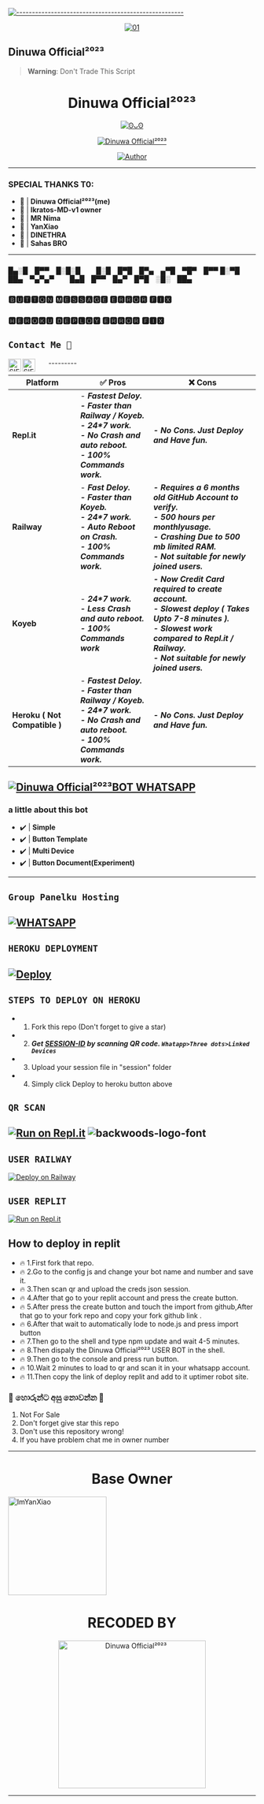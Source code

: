 [![-----------------------------------------------------](https://raw.githubusercontent.com/andreasbm/readme/master/assets/lines/colored.png)](#table-of-contents)
<p align="center">
    <a href="https://ibb.co/N6NMDtn"><img src="https://i.ibb.co/T1DqdYz/thumbnail.jpg" alt="01" border="0" /></a>
</p>

## Dinuwa Official²⁰²³

> **Warning**: Don't Trade This Script

<h1 align="center">Dinuwa Official²⁰²³</h1>
<p align="center">
  <a href="[https://github.com/dinuwah]"><img src="http://readme-typing-svg.herokuapp.com?color=FFFFFF&center=true&vCenter=true&multiline=false&lines=Dinuwa Official²⁰²³+BOT+Multi+Device;Base+ori+by+ImYanXiao;Recode+By+Dinuwa Official²⁰²³;Give+star+and+forks+this+Repo+:D;Follow+My+Github" alt="ʘᴗʘ">
</p>

<p align="center">
 <a href="#"><img title="Dinuwa Official²⁰²³" src="https://img.shields.io/badge/Whatshapp BOT-green?colorA=%23ff0000&colorB=%23017e40&style=for-the-badge"></a>
</p>
<p align="center">
<a href="https://github.com/dinuwah"><img title="Author" src="https://img.shields.io/badge/CREATOR-Dinuwa Official²⁰²³-green.svg?style=for-the-badge&logo=github"></a>

---------

### SPECIAL THANKS T0:
- 💖 | **Dinuwa Official²⁰²³(me)** 
- 💖 | **Ikratos-MD-v1 owner** 
- 💖 | **MR Nima** 
- 💖 | **YanXiao** 
- 💖 | **DINETHRA**
- 💖 | **Sahas BRO**     
---------

### 
█▄░█ █▀▀ █░█░█   █░█ █▀█ █▀▄ ▄▀█ ▀█▀ █▀▀
█░▀█ ██▄ ▀▄▀▄▀   █▄█ █▀▀ █▄▀ █▀█ ░█░ ██▄

### 🅱🆄🆃🆃🅾🅽 🅼🅴🆂🆂🅰🅶🅴 🅴🆁🆁🅾🆁 🅵🅸🆇
### 🅷🅴🆁🅾🅺🆄 🅳🅴🅿🅻🅾🆈 🅴🆁🆁🅾🆁 🅵🅸🆇

                    
## ```Contact Me 💌``` 
  <a href="https://wa.me/94740804536">
    <img align="left" alt="SIEGRIN | Whastapp" width="26px" src="https://github.com/siegrin/siegrin/blob/main/Assets/Whatsapp.svg" />
  </a> &nbsp;&nbsp;
  <a href="mailto:dinethraoshada5@gmail.com">
    <img align="left" alt="SIEGRIN | Gmail" width="26px" src="https://github.com/siegrin/siegrin/blob/main/Assets/Gmail.svg" />
  </a> &nbsp;&nbsp;
---------

|    Platform      | :white_check_mark: Pros          |:x: Cons  |
| ----------- | ------------------ |-------|
| <b>Repl.it<b>   | - <b><i>Fastest Deloy.<br> - Faster than Railway / Koyeb. <br> - 24*7 work. <br> - No Crash and auto reboot.<br> - 100% Commands work.<b><i> | <b><i> - No Cons. Just Deploy and Have fun.<b><i>
| <b>Railway<b>    | - <b><i>Fast Deloy.<br> - Faster than Koyeb. <br> - 24*7 work. <br> - Auto Reboot on Crash.<br> - 100% Commands work.<b><i>    | <b><i> - Requires a 6 months old GitHub Account to verify.<br> - 500 hours per monthlyusage.<br> - Crashing Due to 500 mb limited RAM. <br> - Not suitable for newly joined users.<b><i>
| <b>Koyeb<b>   | - <b><i>24*7 work. <br> - Less Crash and auto reboot.<br> - 100% Commands work<b><i> | <b><i> - Now Credit Card required to create account.<br> - Slowest deploy ( Takes Upto 7-8 minutes ).<br> - Slowest work compared to Repl.it / Railway.<br> - Not suitable for newly joined users.<b><i>
| <b>Heroku ( Not Compatible )<b> | - <b><i>Fastest Deloy.<br> - Faster than Railway / Koyeb. <br> - 24*7 work. <br> - No Crash and auto reboot.<br> - 100% Commands work.<b><i> |<b><i> - No Cons. Just Deploy and Have fun.<b><i>|
    
[![Dinuwa Official²⁰²³BOT WHATSAPP](https://img.shields.io/badge/WhatsApp%20BOT-25D366?style=for-the-badge&logo=whatsapp&logoColor=white)](https://wa.me/94740804536) 
---------

### a little about this bot
- ✔️ | **Simple** 
- ✔️ | **Button Template** 
- ✔️ | **Multi Device** 
- ✔️ | **Button Document(Experiment)** 
---------

## ``Group Panelku Hosting``
[![WHATSAPP](https://img.shields.io/badge/Groups%20Panel-25D366?style=for-the-badge&logo=whatsapp&logoColor=white)](https://chat.whatsapp.com/Jyjqx7KBfgjDC7QcefHB1S) 
---------

## ```HEROKU DEPLOYMENT```

[![Deploy](https://www.herokucdn.com/deploy/button.svg)](https://heroku.com/deploy?template=https://github.com/dinuwah/Dinuwa-Official-USER-BOT)
---------

## ```STEPS TO DEPLOY ON HEROKU```

- 1. Fork this repo (Don't forget to give a star)
- 2. ***Get [SESSION-ID](https://replit.com/@dinuwah/Dinuwa-Official2023-USER-BOT?output%20only=1&lite=1#thumbnail.jpg) by scanning QR code. `Whatapp>Three dots>Linked Devices`***
- 3. Upload your session file in "session" folder
- 4. Simply click Deploy to heroku button above

## ```QR SCAN```
[![Run on Repl.it](https://repl.it/badge/github/xIKRATOSx/Ikratos-MD-v1)](https://replit.com/@dinuwah/Dinuwa-Official2023-USER-BOT?output%20only=1&lite=1#thumbnail.jpg)
<img src="https://fontmeme.com/permalink/220116/0c42dc0b64931810388ba399da55e927.png" alt="backwoods-logo-font" border="0"></a>  
---------

## ```USER RAILWAY```

[![Deploy on Railway](https://railway.app/button.svg)](https://railway.app)

## ```USER REPLIT```
[![Run on Repl.it](https://repl.it/badge/github/xIKRATOSx/Ikratos-MD-v1)](https://repl.it/github/dinuwah/Dinuwa-Official-USER-BOT)

## How to deploy in replit

- 🔥 1.First fork that repo.
- 🔥 2.Go to the config js and change your bot name and number and save it.
- 🔥 3.Then scan qr and upload the creds json session.
- 🔥 4.After that go to your replit account and press the create button.
- 🔥 5.After press the create button and touch the import from github,After that go to your fork repo and copy your            fork github link .
- 🔥 6.After that wait to automatically lode to node.js and press import button
- 🔥 7.Then go to the shell and type npm update and wait 4-5 minutes.
- 🔥 8.Then dispaly the Dinuwa Official²⁰²³ USER BOT in the shell.
- 🔥 9.Then go to the console and press run button.
- 🔥 10.Wait 2 minutes to load to qr and scan it in your whatsapp account.
- 🔥 11.Then copy the link of deploy replit and add to it uptimer robot site.

### 📮 හොරුන්ට අසු නොවන්න 🤣
1. Not For Sale
2. Don't forget give star this repo
3. Don't use this repository wrong!
4. If you have problem chat me in owner number

---------

<h1 align="center">Base Owner</h1>

<a href="https://github.com/ImYanXiao"><img src="https://github.com/ImYanXiao.png" width="200" height="200" alt="ImYanXiao"/></a>

<h1 align="center">RECODED BY</h1>
<p align="center">
<a href="https://github.com/dinuwah"><img src="https://i.imgur.com/V0AfM7N.jpeg" width="300" height="300" alt="Dinuwa Official²⁰²³"/></a>
</p>

----------

